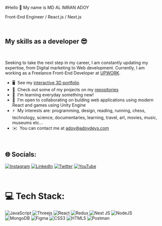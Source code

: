 #Hello <world/> 👋 My name is MD AL IMRAN ADOY

Front-End Engineer / React.js / Next.js

</br>

## My skills as a developer 😎
</br>

Seeking to take the next step in my career, I am constantly updating my expertise, from Digital marketing to Web development. Currently, I am working as a Freelance Front-End Developer at [UPWORK](https://www.upwork.com/).

*   🖥️  See my [interactive 3D portfolio](https://adoydevs.netlify.app/)
*   🚀  Check out some of my projects on my [repositories](https://github.com/adoydevs)
*   🧠  I'm learning everyday something new!
*   🤝  I'm open to collaborating on bulding web applications using modern React and games using Unity Engine
*   ⚡  My interests are: programming, design, reading, running, chess, technology, science, documentaries, learning, travel, art, movies, music, museums etc...
*   ✉️  You can contact me at [adoy@adoydevs.com](mailto:adoy@adoydevs.com)

<br>

## 🌐 Socials:
[![Instagram](https://img.shields.io/badge/Instagram-%23E4405F.svg?logo=Instagram&logoColor=white)](https://instagram.com/adoydevs) [![LinkedIn](https://img.shields.io/badge/LinkedIn-%230077B5.svg?logo=linkedin&logoColor=white)](https://linkedin.com/in/adoydevs) [![Twitter](https://img.shields.io/badge/Twitter-%231DA1F2.svg?logo=Twitter&logoColor=white)](https://twitter.com/adoydevs) [![YouTube](https://img.shields.io/badge/YouTube-%23FF0000.svg?logo=YouTube&logoColor=white)](https://www.youtube.com/c/adoytech) 

<br>

# 💻 Tech Stack:

![JavaScript](https://img.shields.io/badge/javascript-%23323330.svg?style=for-the-badge&logo=javascript&logoColor=%23F7DF1E) 
![Threejs](https://img.shields.io/badge/threejs-black?style=for-the-badge&logo=three.js&logoColor=white) 
![React](https://img.shields.io/badge/react-%2320232a.svg?style=for-the-badge&logo=react&logoColor=%2361DAFB) 
![Redux](https://img.shields.io/badge/redux-%23593d88.svg?style=for-the-badge&logo=redux&logoColor=white) 
![Next JS](https://img.shields.io/badge/Next-black?style=for-the-badge&logo=next.js&logoColor=white)
![NodeJS](https://img.shields.io/badge/node.js-6DA55F?style=for-the-badge&logo=node.js&logoColor=white) 
![MongoDB](https://img.shields.io/badge/MongoDB-%234ea94b.svg?style=for-the-badge&logo=mongodb&logoColor=white) 
![Figma](https://img.shields.io/badge/figma-%23F24E1E.svg?style=for-the-badge&logo=figma&logoColor=white) 
![CSS3](https://img.shields.io/badge/css3-%231572B6.svg?style=for-the-badge&logo=css3&logoColor=white) 
![HTML5](https://img.shields.io/badge/html5-%23E34F26.svg?style=for-the-badge&logo=html5&logoColor=white) 
![Postman](https://img.shields.io/badge/Postman-FF6C37?style=for-the-badge&logo=postman&logoColor=white) 
#
